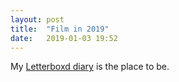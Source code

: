 ```yaml
---
layout: post
title:  "Film in 2019"
date:   2019-01-03 19:52
---
```


My [Letterboxd diary](https://letterboxd.com/samhealer/films/diary) is the place to be.